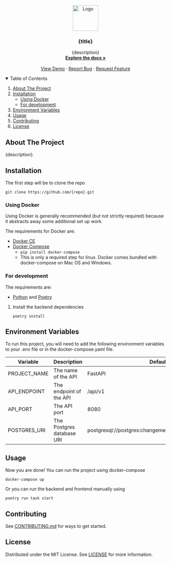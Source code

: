 <br />
<p align="center">
  <a href="https://github.com/{repo}">
    <img src="https://cdn.worldvectorlogo.com/logos/fastapi-1.svg" alt="Logo" width="80" height="80">
  </a>

<h3 align="center">{title}</h3>

  <p align="center">
    {description}
    <br />
    <a href="https://github.com/{repo}"><strong>Explore the docs »</strong></a>
    <br />
    <br />
    <a href="https://github.com/{repo}">View Demo</a>
    ·
    <a href="https://github.com/{repo}/issues/new?assignees=&labels=&template=bug_report.md&title=">Report Bug</a>
    ·
    <a href="https://github.com/{repo}/issues/new?assignees=&labels=&template=feature_request.md&title=">Request Feature</a>
  </p>

<!-- TABLE OF CONTENTS -->
<details open="open">
  <summary>Table of Contents</summary>
  <ol>
    <li>
      <a href="#about-the-project">About The Project</a>
    </li>
    <li>
      <a href="#installation">Installation</a>
      <ul>
        <li><a href="#using-docker">Using Docker</a></li>
        <li><a href="#for-development">For development</a></li>
      </ul>
    </li>
    <li>
      <a href="#environment-variables">Environment Variables</a>
    </li>
    <li><a href="#usage">Usage</a></li>
    <li><a href="#contributing">Contributing</a></li>
    <li><a href="#license">License</a></li>
  </ol>
</details>



<!-- ABOUT THE PROJECT -->

## About The Project

{description}.


<!-- INSTALLATION -->

## Installation

The first step will be to clone the repo

```shell
git clone https://github.com/{repo}.git
```

### Using Docker

Using Docker is generally recommended (but not strictly required) because it abstracts away some additional set up work.

The requirements for Docker are:

* [Docker CE](https://docs.docker.com/install/)
* [Docker Compose](https://docs.docker.com/compose/install/)
    * `pip install docker-compose`
    * This is only a required step for linux. Docker comes bundled with docker-compose on Mac OS and Windows.

### For development

The requirements are:

* [Python](https://www.python.org/downloads/) and [Poetry](https://python-poetry.org/docs/)

1. Install the backend dependencies
   ```shell
   poetry install
   ```

## Environment Variables

To run this project, you will need to add the following environment variables to your .env file or in the
docker-compose.yaml file.

| Variable     | Description               | Default                                                |
|--------------|---------------------------|--------------------------------------------------------|
| PROJECT_NAME | The name of the API       | FastAPI                                                |
| API_ENDPOINT | The endpoint of the API   | /api/v1                                                |
| API_PORT     | The API port              | 8080                                                   |
| POSTGRES_URI | The Postgres database URI | postgresql://postgres:changeme@localhost:5432/postgres |

<!-- USAGE EXAMPLES -->

## Usage

Now you are done! You can run the project using docker-compose

```shell
docker-compose up
```

Or you can run the backend and frontend manually using

```shell
poetry run task start
```

## Contributing

See [CONTRIBUTING.md](https://github.com/{repo}/blob/main/CONTRIBUTING.md) for ways to get started.

<!-- LICENSE -->

## License

Distributed under the MIT License. See [LICENSE](https://github.com/{repo}/blob/main/LICENSE) for more information.
